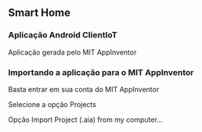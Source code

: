 ## Smart Home

### Aplicação Android ClientIoT
Aplicação gerada pelo MIT AppInventor

### Importando a aplicação para o MIT AppInventor
Basta entrar em sua conta do MIT AppInventor

Selecione a opção Projects

Opção Import Project (.aia) from my computer...